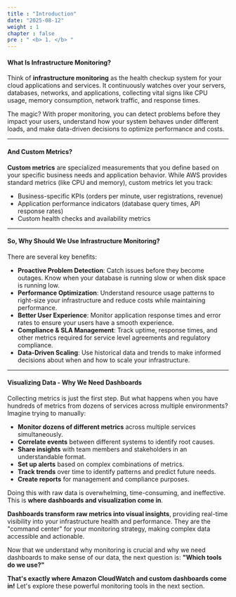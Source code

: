 ```yaml
---
title : "Introduction"
date: "2025-08-12"
weight : 1
chapter : false
pre : " <b> 1. </b> "
---
```


#### What Is Infrastructure Monitoring?

Think of **infrastructure monitoring** as the health checkup system for your cloud applications and services. It continuously watches over your servers, databases, networks, and applications, collecting vital signs like CPU usage, memory consumption, network traffic, and response times.

The magic? With proper monitoring, you can detect problems before they impact your users, understand how your system behaves under different loads, and make data-driven decisions to optimize performance and costs.

___

#### And Custom Metrics?

**Custom metrics** are specialized measurements that you define based on your specific business needs and application behavior. While AWS provides standard metrics (like CPU and memory), custom metrics let you track:

- Business-specific KPIs (orders per minute, user registrations, revenue)
- Application performance indicators (database query times, API response rates)
- Custom health checks and availability metrics

___

#### So, Why Should We Use Infrastructure Monitoring?

There are several key benefits:

- **Proactive Problem Detection**: Catch issues before they become outages. Know when your database is running slow or when disk space is running low.
- **Performance Optimization**: Understand resource usage patterns to right-size your infrastructure and reduce costs while maintaining performance.
- **Better User Experience**: Monitor application response times and error rates to ensure your users have a smooth experience.
- **Compliance & SLA Management**: Track uptime, response times, and other metrics required for service level agreements and regulatory compliance.
- **Data-Driven Scaling**: Use historical data and trends to make informed decisions about when and how to scale your infrastructure.

___

#### Visualizing Data - Why We Need Dashboards

Collecting metrics is just the first step. But what happens when you have hundreds of metrics from dozens of services across multiple environments? Imagine trying to manually:

- **Monitor dozens of different metrics** across multiple services simultaneously.
- **Correlate events** between different systems to identify root causes.
- **Share insights** with team members and stakeholders in an understandable format.
- **Set up alerts** based on complex combinations of metrics.
- **Track trends** over time to identify patterns and predict future needs.
- **Create reports** for management and compliance purposes.

Doing this with raw data is overwhelming, time-consuming, and ineffective. This is **where dashboards and visualization come in**.

**Dashboards transform raw metrics into visual insights**, providing real-time visibility into your infrastructure health and performance. They are the "command center" for your monitoring strategy, making complex data accessible and actionable.

Now that we understand why monitoring is crucial and why we need dashboards to make sense of our data, the next question is: **"Which tools do we use?"**

**That's exactly where Amazon CloudWatch and custom dashboards come in!** Let's explore these powerful monitoring tools in the next section.
